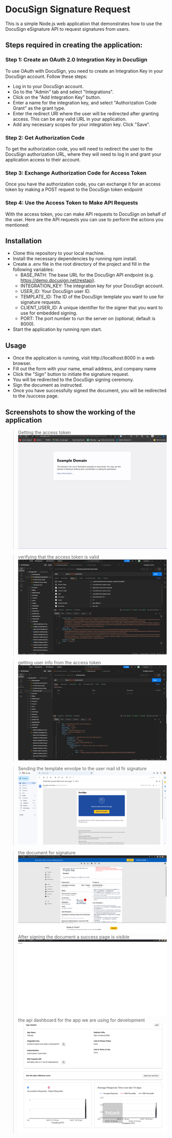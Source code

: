 # DocuSign Signature Request
This is a simple Node.js web application that demonstrates how to use the DocuSign eSignature API to request signatures from users.


## Steps required in creating the application: 

### Step 1: Create an OAuth 2.0 Integration Key in DocuSign
To use OAuth with DocuSign, you need to create an Integration Key in your DocuSign account. Follow these steps:

* Log in to your DocuSign account.
* Go to the "Admin" tab and select "Integrations".
* Click on the "Add Integration Key" button.
* Enter a name for the integration key, and select "Authorization Code Grant" as the grant type.
* Enter the redirect URI where the user will be redirected after granting access. This can be any valid URL in your application.
* Add any necessary scopes for your integration key.
Click "Save".

### Step 2: Get Authorization Code
To get the authorization code, you will need to redirect the user to the DocuSign authorization URL, where they will need to log in and grant your application access to their account.

### Step 3: Exchange Authorization Code for Access Token
Once you have the authorization code, you can exchange it for an access token by making a POST request to the DocuSign token endpoint

### Step 4: Use the Access Token to Make API Requests
With the access token, you can make API requests to DocuSign on behalf of the user. Here are the API requests you can use to perform the actions you mentioned:


## Installation
* Clone this repository to your local machine.
* Install the necessary dependencies by running npm install.
* Create a .env file in the root directory of the project and fill in the following variables:
  * BASE_PATH: The base URL for the DocuSign API endpoint (e.g. https://demo.docusign.net/restapi).
  * INTEGRATION_KEY: The integration key for your DocuSign account.
  * USER_ID: Your DocuSign user ID.
  * TEMPLATE_ID: The ID of the DocuSign template you want to use for signature requests.
  * CLIENT_USER_ID: A unique identifier for the signer that you want to use for embedded signing.
  * PORT: The port number to run the server on (optional; default is 8000).
* Start the application by running npm start.
## Usage
* Once the application is running, visit http://localhost:8000 in a web browser.
* Fill out the form with your name, email address, and company name
* Click the "Sign" button to initiate the signature request.
* You will be redirected to the DocuSign signing ceremony.
* Sign the document as instructed.
* Once you have successfully signed the document, you will be redirected to the /success page.


## Screenshots to show the working of the application

> Getting the access token
![1](images/1.png)

> verifying that the access token is valid
![2](images/2.png)

> getting user info from the access token
![3](images/3.png)

> Sending the template envolpe to the user mail id fir signature
![4](images/4.png)

> the document for signature
![5](images/5.png)
>After signing the document a success page is visible 
![6](images/6.png)
> the api dashboard for the app we are using for development
![7](images/7.png)